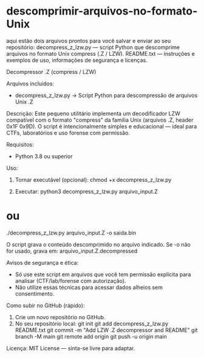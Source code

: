 # descomprimir-arquivos-no-formato-Unix
aqui estão dois arquivos prontos para você salvar e enviar ao seu repositório:  decompress_z_lzw.py — script Python que descomprime arquivos no formato Unix compress (.Z / LZW).  README.txt — instruções e exemplos de uso, informações de segurança e licenças.

Decompressor .Z (compress / LZW)


Arquivos incluídos:
- decompress_z_lzw.py -> Script Python para descompressão de arquivos Unix .Z


Descrição:
Este pequeno utilitário implementa um decodificador LZW compatível com o formato "compress" da família Unix (arquivos .Z, header 0x1F 0x9D). O script é intencionalmente simples e educacional — ideal para CTFs, laboratórios e uso forense com permissão.


Requisitos:
- Python 3.8 ou superior


Uso:
1) Tornar executável (opcional):
chmod +x decompress_z_lzw.py


2) Executar:
python3 decompress_z_lzw.py arquivo_input.Z
# ou
./decompress_z_lzw.py arquivo_input.Z -o saida.bin


O script grava o conteúdo descomprimido no arquivo indicado. Se -o não for usado, grava em: arquivo_input.Z.decompressed


Avisos de segurança e ética:
- Só use este script em arquivos que você tem permissão explícita para analisar (CTF/lab/forense com autorização).
- Não utilize essas técnicas para acessar dados alheios sem consentimento.


Como subir no GitHub (rápido):
1) Crie um novo repositório no GitHub.
2) No seu repositório local:
git init
git add decompress_z_lzw.py README.txt
git commit -m "Add LZW .Z decompressor and README"
git branch -M main
git remote add origin <URL-do-repo>
git push -u origin main


Licença:
MIT License — sinta-se livre para adaptar.
